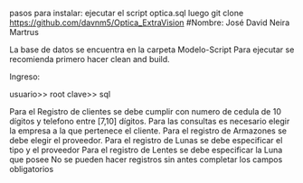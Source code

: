 pasos para instalar:
ejecutar el script optica.sql
luego git clone https://github.com/davnm5/Optica_ExtraVision
#Nombre: José David Neira Martrus

La base de datos se encuentra en la carpeta Modelo-Script
Para ejecutar se recomienda primero hacer clean and build. 

Ingreso:

usuario>> root
clave>> sql

Para el Registro de clientes se debe cumplir con numero de cedula de 10 dígitos y telefono entre [7,10] dígitos. 
Para las consultas es necesario elegir la empresa a la que pertenece el cliente.
Para el registro de Armazones se debe elegir el proveedor. 
Para el registro de Lunas se debe especificar el tipo y el proveedor
Para el registro de Lentes se debe especificar la Luna que posee
No se pueden hacer registros sin antes completar los campos obligatorios
